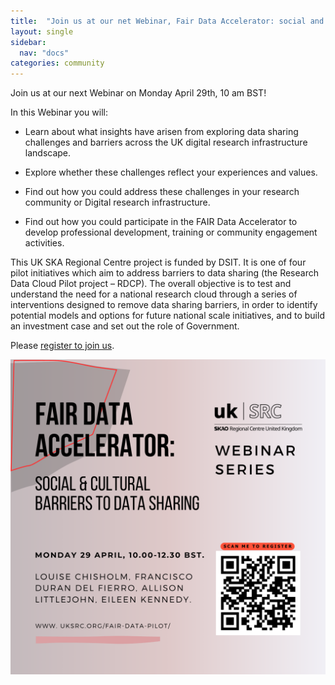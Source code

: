 ```yaml
---
title:  "Join us at our net Webinar, Fair Data Accelerator: social and cultural barriers to data sharing"
layout: single
sidebar:
  nav: "docs"
categories: community
---
```

Join us at our next Webinar on Monday April 29th, 10 am BST! 

In this Webinar you will: 
 
- Learn about what insights have arisen from exploring data sharing challenges and barriers across the UK digital research infrastructure landscape.
 
- Explore whether these challenges reflect your experiences and values.
- Find out how you could address these challenges in your research community or Digital research infrastructure.
 
- Find out how you could participate in the FAIR Data Accelerator to develop professional development, training or community engagement activities.
 
This UK SKA Regional Centre project is funded by DSIT. It is one of four pilot initiatives which aim to address barriers to data sharing (the Research Data Cloud Pilot project – RDCP). The overall objective is to test and understand the need for a national research cloud through a series of interventions designed to remove data sharing barriers, in order to identify potential models and options for future national scale initiatives, and to build an investment case and set out the role of Government.

Please [register to join us](https://ucl.zoom.us/meeting/register/tJctfuyopzsjEt3UKmWr_-TAFcIdd2ERAL__#/registration).

![](assets/images/Fair-data-accelerator-webinar.png)




